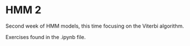 # HMM 2
Second week of HMM models, this time focusing on the Viterbi algorithm.

Exercises found in the .ipynb file.
